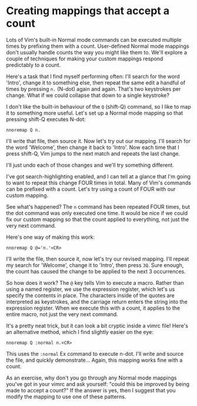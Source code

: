 # Creating mappings that accept a count

Lots of Vim's built-in Normal mode commands can be executed multiple times by prefixing them with a count. User-defined Normal mode mappings don't usually handle counts the way you might like them to. We'll explore a couple of techniques for making your custom mappings respond predictably to a count.

Here's a task that I find myself performing often: I'll search for the word 'Intro', change it to something else, then repeat the same edit a handful of times by pressing `n.` (N-dot) again and again. That's two keystrokes per change. What if we could collapse that down to a single keystroke?

I don't like the built-in behaviour of the `Q` (shift-Q) command, so I like to map it to something more useful. Let's set up a Normal mode mapping so that pressing shift-Q executes N-dot:

    nnoremap Q n.

I'll write that file, then source it. 
Now let's try out our mapping.
I'll search for the word 'Welcome', then change it back to 'Intro'. Now each time that I press shift-Q, Vim jumps to the next match and repeats the last change.

I'll just undo each of those changes and we'll try something different.

I've got search-highlighting enabled, and I can tell at a glance that I'm going to want to repeat this change FOUR times in total. Many of Vim's commands can be prefixed with a count. Let's try using a count of FOUR with our custom mapping.

See what's happened? The `n` command has been repeated FOUR times, but the dot command was only executed one time. It would be nice if we could fix our custom mapping so that the count applied to everything, not just the very next command.

Here's one way of making this work:

    nnoremap Q @='n.'<CR>

I'll write the file, then source it, now let's try our revised mapping. I'll repeat my search for 'Welcome', change it to 'Intro', then press `3Q`. Sure enough, the count has caused the change to be applied to the next 3 occurrences.

So how does it work? The `@` key tells Vim to execute a macro. Rather than using a named register, we use the expression register, which let's us specify the contents in place. The characters inside of the quotes are interpreted as keystrokes, and the carriage return enters the string into the expression register. When we execute this with a count, it applies to the entire macro, not just the very next command.

It's a pretty neat trick, but it can look a bit cryptic inside a vimrc file! Here's an alternative method, which I find slightly easier on the eye:

    nnoremap Q :normal n.<CR>

This uses the `:normal` Ex command to execute n-dot. I'll write and source the file, and quickly demonstrate... Again, this mapping works fine with a count.

As an exercise, why don't you go through any Normal mode mappings you've got in your vimrc and ask yourself: "could this be improved by being made to accept a count?" If the answer is yes, then I suggest that you modify the mapping to use one of these patterns.
